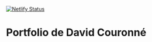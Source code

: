 [![Netlify Status](https://api.netlify.com/api/v1/badges/8c534e4f-d6de-4632-b2ac-1fa7b34c6b67/deploy-status)](https://app.netlify.com/sites/davidcouronne/deploys)

# Portfolio de David Couronné
 
